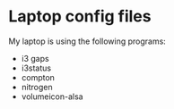 # Laptop config files

My laptop is using the following programs:
 - i3 gaps
 - i3status
 - compton
 - nitrogen
 - volumeicon-alsa
